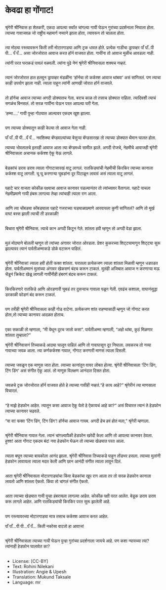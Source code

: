 # केवढा हा गोंगाट!

##
श्रृंगेरी श्रीनिवास हा शेतकरी, एकदा आपल्या सर्वांत चांगल्या गायी घेऊन गुरांच्या प्रदर्शनाला निघाला होता. त्याच्या गावाजवळ जो राष्ट्रीय महामार्ग नव्याने झाला होता, त्यावरून तो चालला होता.

##
त्या मोठ्या रस्त्यावरून किती तरी मोटारगाड्या आणि ट्रक धावत होते. प्रत्येक गाडीचा ड्रायव्हर पाँ पाँ..पी पी...
पँ पँ... असा जोरजोरात आवाज करत हॉर्न वाजवत होता. गायींना तो आवाज मुळीच आवडला नाही.

त्यांनी परत घराकडं पावलं वळवली. त्यांना पुढे नेणं श्रृंगेरी श्रीनिवासला शक्यच नव्हतं.

##
त्यानं जोरजोरात हात हलवून ड्रायव्हर मंडळींना ‘हॉर्नचा तो कर्कश्श आवाज थांबवा’ असं सांगितलं. पण त्याचा काही उपयोग झाला नाही. त्याला पाहून त्यांनी आणखी जोरात हॉर्न वाजवले.

##
तो हॉर्नचा आवाज त्याच्या अगदी डोक्यातच गेला. बराच काळ तो तसाच डोक्यात राहिला. त्यादिवशी त्याचं सगळंच बिनसलं. तो सरळ गायींना घेऊन परत आपल्या घरी गेला.

‘हम्मा....’ गायी पुन्हा गोठ्यात आल्यावर एकदम खूश झाल्या.

##
पण त्याच्या डोक्यातून काही केल्या तो आवाज गेला नाही.

पाँ पाँ..पी पी...पँ पँ... नवशिक्या बॅण्डवाल्यांच्या बेसुऱ्या बॅण्डसारखा तो त्याच्या डोक्यात थैमान घालत होता.

त्याच्या भोवतालचे इतरही आवाज आता त्या बॅण्डमध्ये सामील झाले. अगदी रोजचे, नेहमीचे आवाजही श्रृंगेरी श्रीनिवासला अचानक कर्कश्श ऐकू येऊ लागले.

##
बेडकांचं डराव डराव त्याला गोंगाटासारखं वाटू लागलं. रातकिड्यांची नेहमीची किरकिर त्याच्या कानाला कर्कश्श वाटू लागली. घू घू करणाऱ्या घुबडांना दूर पिटाळून लावावं असं त्याला वाटू लागलं.

##
पहाटे चार वाजता कोकीळ पक्ष्याचा आवाज कानावर पडल्यानंतर तो त्यांच्यावर वैतागला. पहाटे पाचला नेहमीप्रमाणे गायी हंबरू लागल्या तेव्हा त्यांचाही त्याला राग आला.

##
आणि त्या चोंबड्या कोंबड्याला पहाटे गजराच्या घड्याळाप्रमाणे आरवायला कुणी सांगितलं? आणि तो मूर्ख वाघ! बस्स झाली त्याची ती डरकाळी!

##
बिचारा श्रृंगेरी श्रीनिवास. त्याचे कान अगदी किटून गेले. शांतता हवी म्हणून तो अगदी वेडा झाला.

##
मुलं मोठ्याने बोलली म्हणून तो त्यांच्या अंगावर जोरात ओरडला. प्रेशर कुकरच्या शिट्ट्यामागून शिट्ट्या सुरू झाल्यावर त्यानं पार्वतीअम्माकडे डोळे वटारून पाहिलं.  

##
श्रृंगेरी श्रीनिवास! त्याला हवी होती फक्त शांतता. घरातला प्रत्येकजण त्याला शांतता मिळावी म्हणून धडपडत होता. पार्वतीअम्मानं मुलांच्या अंगावर खेकसणं बंदच करून टाकलं. मुलंही अजिबात आवाज न करणाऱ्या मऊ चेंडूनं क्रिकेट खेळू लागली गायींनीही हंबरणं बंदच करून टाकलं.

##
किरकिरणारे रातकिडे आणि ओरडणारी घुबडं तर दुसऱ्याच गावाला पळून गेली. एवढंच कशाला, वाघानंसुद्धा डरकाळी फोडणं बंद करून टाकलं.

##
पण तरीही श्रृंगेरी श्रीनिवासला काही गोड वाटेना. प्रत्येकजण शांत राहण्यासाठी म्हणून जो गोंगाट करत होता,तो त्याच्या कानावर आदळत होताच.

##
एका सकाळी तो म्हणाला, “मी येथून दूरच जातो कसा”. पार्वतीअम्मा म्हणाली, “अहो थांबा, कुठं मिळणार शांतता तुम्हाला?”

श्रृंगेरी श्रीनिवासनं तिच्याकडे आठ्या घालून पाहिलं आणि तो गावापासून दूर निघाला. लवकरच तो नव्या गावाच्या जवळ आला. त्या कर्णकर्कश्श गावात, गोंगाट करणारी माणसं त्याला दिसली.

##
त्याच्या जवळून एक माणूस जात होता. त्याच्या कानांतून वायर लोबत होत्या. श्रृंगेरी श्रीनिवासला ‘टिंग डिंग, टिंग डिंग’ असं संगीत ऐकू आलं. तो माणूस विलक्षण आनंदात दिसत होता.

##
जवळचे ट्रक जोरजोरात हॉर्न वाजवत होते हे त्याच्या गावीही नव्हतं.“हे काय आहे?” श्रृंगेरीनं त्या माणसाला विचारलं.

##
“हे माझे हेडफोन आहेत. त्यातून कसा आवाज ऐकू येतो हे ऐकायचं आहे का?” असं विचारत त्यानं ते हेडफोन त्याच्या कानावर चढवले.

“वा वा! फक्त ‘टिंग डिंग, टिंग डिंग’! हॉर्नचा आवाज गायब. अगदी हेच हवं होतं मला,” श्रृंगेरी म्हणाला.

##
श्रृंगेरी श्रीनिवास गावात गेला. त्यानं चांगल्यापैकी हेडफोन खरेदी केला आणि तो आपल्या कानावर ठेवला.
हुश्श! आता गोंगाट एकदम बंद! नवा हेडफोन घेऊन तो त्याच्या खेड्यात परत आला.

##
त्याला बघून त्याच्या बायकोला आनंद झाला. श्रृंगेरी श्रीनिवास तिच्याकडे पाहून तोंडभर हसला. त्याच्या मुलांनी हेडफोन लावायला त्याला मदत केली आणि छान आनंदी संगीत त्याला लावून दिलं.

##
आता श्रृंगेरी श्रीनिवासला मोटारगाड्यांचा किंवा बेडकांचा खूप राग आला तर तो सरळ हेडफोन कानाला लावतो आणि शांतता ऐकतो. किंवा तो चांगलं संगीत ऐकतो.

##
आता त्याच्या खेड्यात गायी पुन्हा हंबरायला लागल्या आहेत. कोकीळ पक्षी परत आलेत. बेडूक डराव डराव करू लागले आहेत. आणि रातकिड्यांची किरकिर परत सुरू झालेली आहे. 

##
पण रस्त्यावरच्या मोटारगाड्या मात्र तसाच कर्कश्श आवाज करत आहेत.

पाँ पाँ...पी पी...पँ पँ... किती नकोसा वाटतो हा आवाज!

##
श्रृंगेरी श्रीनिवासला त्याच्या गायी घेऊन पुन्हा गुरांच्या प्रदर्शनाला जायचे आहे. पण कशा न्यायच्या त्या? त्यांनाही हेडफोन घालावेत का?

##
* License: [CC-BY]
* Text: Rohini Nilekani
* Illustration: Angie & Upesh
* Translation: Mukund Taksale
* Language: mr
